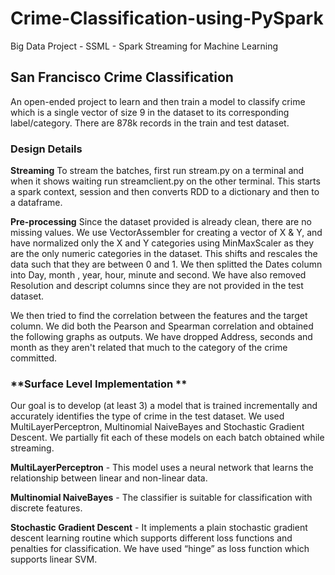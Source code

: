 # Crime-Classification-using-PySpark
Big Data Project - SSML - Spark Streaming for Machine Learning

## San Francisco Crime Classification

An open-ended project to learn and then train a model to classify crime which is a single vector of size 9 in the dataset to its corresponding label/category. There are 878k records in the train and test dataset.
 
### **Design Details**

**Streaming** 
To stream the batches, first run stream.py on a terminal and when it shows waiting run streamclient.py on the other terminal. This starts a spark context, session and then converts RDD to a dictionary and then to a dataframe.
 
**Pre-processing** 
Since the dataset provided is already clean, there are no missing values. We use VectorAssembler for creating a vector of X & Y, and have normalized only the X and Y categories using MinMaxScaler  as they are the only numeric categories in the dataset. This shifts and rescales the data such that they are between 0 and 1.
We then splitted the Dates column into Day, month , year, hour, minute and second.
We have also removed Resolution and descript columns since they are not provided in the test dataset.

We then tried to find the correlation between the features and the target column.
We did both the Pearson and Spearman correlation and obtained the following graphs as outputs.
We have dropped Address, seconds and month as they aren't related that much to the category of the crime committed.

### **Surface Level Implementation **
 
Our goal is to develop (at least 3) a model that is trained incrementally and  accurately identifies the type of  crime in the test dataset. 
We used MultiLayerPerceptron, Multinomial NaiveBayes and Stochastic Gradient Descent. We partially fit each of these models on each batch obtained while streaming. 

**MultiLayerPerceptron** - This model uses a neural network that learns the relationship between linear and non-linear data. 

**Multinomial NaiveBayes** - The classifier is suitable for classification with discrete features.

**Stochastic Gradient Descent** - It implements a plain stochastic gradient descent learning routine which supports different loss functions and penalties for classification. We have used “hinge” as loss function which supports linear SVM. 



